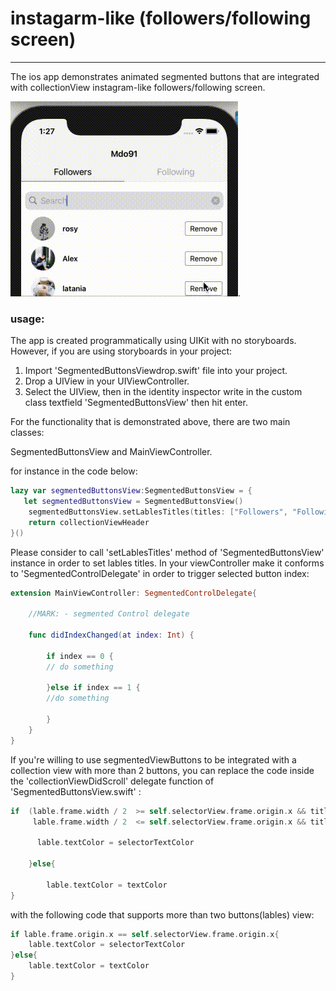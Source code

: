 # instagarm-like (followers/following screen)
---------------------------------------------
The ios app demonstrates animated segmented buttons that are integrated with collectionView instagram-like followers/following screen.

![alt text](https://github.com/mdo91/instagarm-followers/blob/main/resources/md01.gif). 

### usage:

The app is created programmatically using UIKit with no storyboards. However, if you are using storyboards in your project:

1. Import 'SegmentedButtonsViewdrop.swift' file into your project.
2. Drop a UIView in your UIViewController.
3. Select the UIView, then in the identity inspector write in the custom class textfield 'SegmentedButtonsView' then hit enter.

For the functionality that is demonstrated above, there are two main classes: 

  SegmentedButtonsView and MainViewController.

  for instance in the code below:

```swift
lazy var segmentedButtonsView:SegmentedButtonsView = {
   let segmentedButtonsView = SegmentedButtonsView()
    segmentedButtonsView.setLablesTitles(titles: ["Followers", "Following"])
    return collectionViewHeader
}()
```
Please consider to call 'setLablesTitles' method of 'SegmentedButtonsView' instance in order to set lables titles.
In your viewController make it conforms to 'SegmentedControlDelegate' in order to trigger selected button index:

```swift
extension MainViewController: SegmentedControlDelegate{

    //MARK: - segmented Control delegate
    
    func didIndexChanged(at index: Int) {

        if index == 0 {
        // do something
    
        }else if index == 1 {
        //do something

        }
    }
}
```

If you're willing to use segmentedViewButtons to be integrated with a collection view with more than 2 buttons, you can replace the code inside the 'collectionViewDidScroll' delegate function of 'SegmentedButtonsView.swift' :

```swift
if  (lable.frame.width / 2  >= self.selectorView.frame.origin.x && titles[0] == lable.text! ||
     lable.frame.width / 2  <= self.selectorView.frame.origin.x && titles[1] == lable.text! ) {
                            
      lable.textColor = selectorTextColor
                            
    }else{

        lable.textColor = textColor
}

```
with the following code that supports more than two buttons(lables) view:

```swift
if lable.frame.origin.x == self.selectorView.frame.origin.x{
    lable.textColor = selectorTextColor
}else{
    lable.textColor = textColor
}
```



